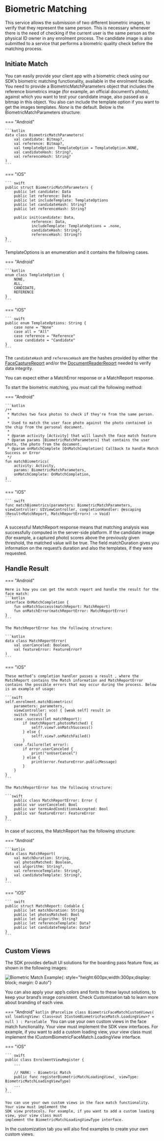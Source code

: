 # Biometric Matching

This service allows the submission of two different biometric images, to verify that they represent
the same person. This is necessary whenever there is the need of checking if the current user is the
same person as the physical ID owner in any enrolment process. The candidate image is also submitted
to a service that performs a biometric quality check before the matching process.

## Initiate Match

You can easily provide your client app with a biometric check using our SDK’s biometric matching
functionality, available in the enrolment facade. You need to provide a BiometricMatchParameters
object that includes the reference biometrics image (for example, an official document’s photo),
against which you want to test your candidate image, also passed as a bitmap in this object. You also can include the template option if you want to get the images templates. *None* is the default. Below
is the BiometricMatchParameters structure:

=== "Android"

    ```kotlin
    data class BiometricMatchParameters(
        val candidate: Bitmap?,
        val reference: Bitmap?,
        val templateOption: TemplateOption = TemplateOption.NONE,
        val candidateHash: String?,
        val referenceHash: String?
    )
    ```
=== "iOS"

    ``` swift
    public struct BiometricMatchParameters {
        public let candidate: Data
        public let reference: Data
        public let includeTemplate: TemplateOptions
        public let candidateHash: String?
        public let referenceHash: String?
    
        public init(candidate: Data,
                reference: Data,
                includeTemplate: TemplateOptions = .none,
                candidateHash: String?,
                referenceHash: String?) 
    }
    ```

TemplateOptions is an enumeration and it contains the following cases.

=== "Android"

    ```kotlin
    enum class TemplateOption {
        NONE,
        ALL,
        CANDIDATE,
        REFERENCE
    }
    ```
    
=== "iOS"

    ``` swift
    public enum TemplateOptions: String {
        case none = "None"
        case all = "All"
        case reference = "Reference"
        case candidate = "Candidate"
    }
    ```

The `candidateHash` and `referenceHash` are the hashes provided by either the [FaceCaptureReport](../FaceCapture/FaceCapture_Index.md#face-capture-report ) and/or the [DocumentReaderReport](../DocumentReader/DocumentReader_Index.md#document-reader-report) needed to verify data integrity.

You can expect either a MatchError response or a MatchReport response. 

To start the biometric matching, you must call the following method:

=== "Android"

    ```kotlin
    /**
     * Matches two face photos to check if they're from the same person.
     *
     * Used to match the user face photo against the photo contained in the chip from the personal document.
     *
     * @param activity [Activity] that will launch the face match feature
     * @param params [BiometricMatchParameters] that contains the user photo, the photo from the document.
     * @param onMatchComplete [OnMatchCompletion] Callback to handle Match Success or Error
     */
    fun matchBiometrics(
        activity: Activity,
        params: BiometricMatchParameters,
        onMatchComplete: OnMatchCompletion,
    )
    ```

=== "iOS"

    ``` swift
    func matchBiometrics(parameters: BiometricMatchParameters, viewController: UIViewController, completionHandler: @escaping (Result<MatchReport, MatchReportError>) -> Void)
    ```
    
A successful MatchReport response means that matching analysis was successfully computed in the
server-side platform. If the candidate image (for example, a captured photo) scores above the
previously given threshold, the matched value will be true. The field matchDuration gives you
information on the request’s duration and also the templates, if they were requested.

## Handle Result

=== "Android"

    Here is how you can get the match report and handle the result for the face match:
    ```kotlin
    interface OnMatchCompletion {
        fun onMatchSuccess(matchReport: MatchReport)
        fun onMatchError(matchReportError: MatchReportError)
    }
    ```
    
    The MatchReportError has the following structure:

    ```kotlin
    data class MatchReportError(
        val userCanceled: Boolean,
        val featureError: FeatureError?
    )
    ```
    
=== "iOS"

    These method’s completion handler passes a result , where the MatchReport contains the Match information and MatchReportError contains the possible errors that may occur during the process. Below is an example of usage:

    ```swift
    self.enrolment.matchBiometrics(
        parameters: parameters,
        viewController: vco) { [weak self] result in
        switch result {
        case .success(let matchReport):
            if (matchReport.photosMatched) {
                self?.view?.onMatchSuccess()
            } else {
                self?.view?.onMatchFailed()
            }
        case .failure(let error):
            if error.userCanceled {
                print("onUserCancel")
            } else {
                print(error.featureError.publicMessage)
            }
        }
    }
    ```
    
    The MatchReportError has the following structure:
    
    ```swift
        public class MatchReportError: Error {
        public var userCanceled: Bool
        public var termsAndConditionsAccepted: Bool
        public var featureError: FeatureError
    }
    ```
    
In case of success, the MatchReport has the following structure:

=== "Android"

    ```kotlin
    data class MatchReport(
        val matchDuration: String,
        val photosMatched: Boolean,
        val algorithm: String?,
        val referenceTemplate: String?,
        val candidateTemplate: String?,
    )
    ```

=== "iOS"

    ``` swift
    public struct MatchReport: Codable {
        public let matchDuration: String
        public let photosMatched: Bool
        public let algorithm: String?
        public let referenceTemplate: Data?
        public let candidateTemplate: Data?
    }
    ```
    
## Custom Views

The SDK provides default UI solutions for the boarding pass feature flow, as 
shown in the following images:

![Biometric Match Example](Assets/BM_Flow.png "Biometric Match Flow"){: style="height:600px;width:300px;display: block; margin: 0 auto"}

You can also apply your app’s colors and fonts to these layout solutions, to keep your brand’s image consistent.
Check Customization tab to learn more about branding of each view.

=== "Android"
    ```kotlin
    @Parcelize
    class BiometricFaceMatchCustomViews(
        val loadingView: Class<out ICustomBiometricFaceMatch.LoadingView>? = null
    ) : Parcelable
    ```
    You can use your own custom views in the face match functionality. Your view must implement the
    SDK view interfaces. For example, if you want to add a custom loading view, your view class must
    implement the ICustomBiometricFaceMatch.LoadingView interface.

=== "iOS"

    ``` swift
    public class EnrolmentViewRegister {
        ...
        
        // MARK: - Biometric Match
        public func registerBiometricMatchLoadingView(_ viewType: BiometricMatchLoadingViewType)
        ...
    }
    ```

    You can use your own custom views in the face match functionality. Your view must implement the
    SDK view protocols. For example, if you want to add a custom loading view, your view class must
    implement the BiometricMatchLoadingViewType interface.

In the customization tab you will also find examples to create your own custom views.
